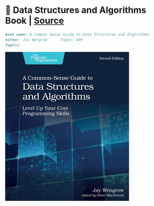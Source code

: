 # 📓 Data Structures and Algorithms Book | [Source](https://a.co/d/3QHz6QU)

```markdown
Book name: A Common-Sense Guide to Data Structures and Algorithms
Auther: Jay Wengrow      Pages: 499
Topics: 
```

![Data Structures and Algorithms Book](https://raw.githubusercontent.com/alikzalikz/Practice_CS/main/content/images/Structures.and.Algorithms.Book.jpg)